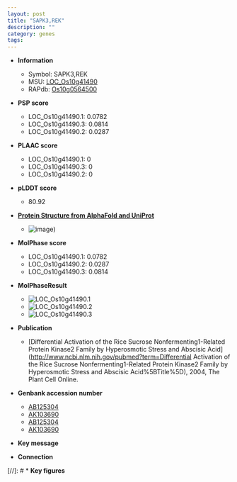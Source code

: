 ```yaml
---
layout: post
title: "SAPK3,REK"
description: ""
category: genes
tags: 
---
```


* **Information**  
    + Symbol: SAPK3,REK  
    + MSU: [LOC_Os10g41490](http://rice.plantbiology.msu.edu/cgi-bin/ORF_infopage.cgi?orf=LOC_Os10g41490)  
    + RAPdb: [Os10g0564500](http://rapdb.dna.affrc.go.jp/viewer/gbrowse_details/irgsp1?name=Os10g0564500)  

* **PSP score**  
    + LOC_Os10g41490.1: 0.0782 
    + LOC_Os10g41490.3: 0.0814 
    + LOC_Os10g41490.2: 0.0287 

* **PLAAC score**  
    + LOC_Os10g41490.1: 0 
    + LOC_Os10g41490.3: 0 
    + LOC_Os10g41490.2: 0 

* **pLDDT score**
    + 80.92

* **[Protein Structure from AlphaFold and UniProt](https://www.uniprot.org/uniprotkb/P0C5D6/entry#structure)**
    + ![image](https://ricepsp.github.io/images/P/AF-P0C5D6-F1.png))

* **MolPhase score**
    + LOC_Os10g41490.1: 0.0782
    + LOC_Os10g41490.2: 0.0287
    + LOC_Os10g41490.3: 0.0814

* **MolPhaseResult**
    + ![LOC_Os10g41490.1](https://ricepsp.github.io/pictures/LOC_Os10g/LOC_Os10g41490.1.png)
    + ![LOC_Os10g41490.2](https://ricepsp.github.io/pictures/LOC_Os10g/LOC_Os10g41490.2.png)
    + ![LOC_Os10g41490.3](https://ricepsp.github.io/pictures/LOC_Os10g/LOC_Os10g41490.3.png)

* **Publication**  
    + [Differential Activation of the Rice Sucrose Nonfermenting1-Related Protein Kinase2 Family by Hyperosmotic Stress and Abscisic Acid](http://www.ncbi.nlm.nih.gov/pubmed?term=Differential Activation of the Rice Sucrose Nonfermenting1-Related Protein Kinase2 Family by Hyperosmotic Stress and Abscisic Acid%5BTitle%5D), 2004, The Plant Cell Online.

* **Genbank accession number**  
    + [AB125304](http://www.ncbi.nlm.nih.gov/nuccore/AB125304)
    + [AK103690](http://www.ncbi.nlm.nih.gov/nuccore/AK103690)
    + [AB125304](http://www.ncbi.nlm.nih.gov/nuccore/AB125304)
    + [AK103690](http://www.ncbi.nlm.nih.gov/nuccore/AK103690)

* **Key message**  

* **Connection**  

[//]: # * **Key figures**  


